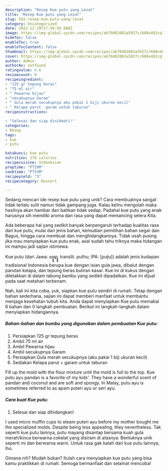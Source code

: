 ```yaml
---
description: "Resep Kue putu yang Lezat"
title: "Resep Kue putu yang Lezat"
slug: 592-resep-kue-putu-yang-lezat
category: Uncategorized
date: 2022-12-29T17:59:56.608Z
image: https://img-global.cpcdn.com/recipes/ab70d82802a5927c/680x482cq70/kue-putu-foto-resep-utama.jpg
hideToc: false
enableToc: true
enableTocContent: false
thumbnail: https://img-global.cpcdn.com/recipes/ab70d82802a5927c/680x482cq70/kue-putu-foto-resep-utama.jpg
cover: https://img-global.cpcdn.com/recipes/ab70d82802a5927c/680x482cq70/kue-putu-foto-resep-utama.jpg
author: Admin
authorAv: notfound
ratingvalue: 4.6
reviewcount: 9
recipeingredient:
- "125 gr tepung beras"
- "75 ml air"
- " Pewarna hijau"
- "secukupnya Garam"
- " Gula merah secukupnya aku pakai 1 biji ukuran kecil"
- " Kelapa parut  garam untuk taburan"
recipeinstructions:

- "Selesai dan siap dinikmati!"
categories:
- Resep
tags:
- kue
- putu

katakunci: kue putu 
nutrition: 278 calories
recipecuisine: Indonesian
preptime: "PT29M"
cooktime: "PT53M"
recipeyield: "3"
recipecategory: Dessert

---
```





Sedang mencari ide resep kue putu yang unik? Cara membuatnya sangat tidak terlalu sulit namun tidak gampang juga. Kalau keliru mengolah maka hasilnya akan hambar dan bahkan tidak sedap. Padahal kue putu yang enak harusnya sih memiliki aroma dan rasa yang dapat memancing selera Kita.





Ada beberapa hal yang sedikit banyak berpengaruh terhadap kualitas rasa dari kue putu, mulai dari jenis bahan, kemudian pemilihan bahan segar dan Bagus, hingga cara membuat dan menghidangkannya. Tidak usah pusing jika mau menyiapkan kue putu enak,      asal sudah tahu triknya maka hidangan ini mampu jadi sajian istimewa.














Kue putu (dari Jawa: ꦥꦸꦛꦸ, translit. puthu; IPA: [puʈu]) adalah jenis kudapan tradisional Indonesia berupa kue dengan isian gula jawa, dibalut dengan parutan kelapa, dan tepung beras butiran kasar. Kue ini di kukus dengan diletakkan di dalam tabung bambu yang sedikit dipadatkan. Kue ini dijual pada saat matahari terbenam.






Nah, kali ini kita coba, yuk, siapkan kue putu sendiri di rumah. Tetap dengan bahan sederhana, sajian ini dapat memberi manfaat untuk membantu menjaga kesehatan tubuh kita. Anda dapat menyiapkan Kue putu memakai 6 bahan dan 0 langkah pembuatan. Berikut ini langkah-langkah dalam menyiapkan hidangannya.

<!--inarticleads1-->

##### Bahan-bahan dan bumbu yang digunakan dalam pembuatan Kue putu:

1. Persiapkan 125 gr tepung beras
1. Ambil 75 ml air
1. Ambil  Pewarna hijau
1. Ambil secukupnya Garam
1. Persiapkan  Gula merah secukupnya (aku pakai 1 biji ukuran kecil)
1. Sediakan  Kelapa parut + garam untuk taburan


Fill up the mold with the flour mixture until the mold is full to the top. Kue putu ayu pandan is a favorite of my kids&#39;. They have a wonderful scent of pandan and coconut and are soft and spongy. In Malay, putu ayu is sometimes referred to as apam puteri ayu or seri ayu. 

<!--inarticleads2-->

##### Cara buat Kue putu:


1. Selesai dan siap dihidangkan!

I used micro muffin cups to steam puteri ayu before my mother bought me the specialized molds. Despite being less appealing, they nevertheless. Tak seperti kue putu lainnya, putu mayang disantap bersama kuah gula merah/kinca berwarna cokelat yang disiram di atasnya. Bentuknya unik seperti mi dan berwarna warni. Untuk rasa gak kalah dari kue putu lainnya, lho. 

Gimana nih? Mudah bukan? Itulah cara menyiapkan kue putu yang bisa kamu praktikkan di rumah. Semoga bermanfaat dan selamat mencoba!
